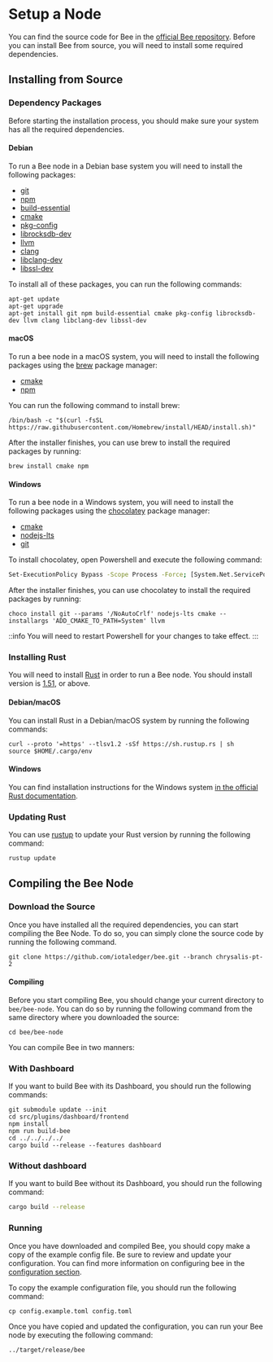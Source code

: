 # Setup a Node
You can find the source code for Bee in the [official Bee repository](https://github.com/iotaledger/bee).  Before you can install Bee from source, you will need to install some required dependencies.  

## Installing from Source

### Dependency Packages

Before starting the installation process, you should make sure your system has all the required dependencies. 

#### Debian

To run a Bee node in a Debian base system you will need to install the following packages:

- [git](https://git-scm.com/)
- [npm](https://www.npmjs.com/)
- [build-essential](https://packages.debian.org/sid/build-essential) 
- [cmake](https://cmake.org/)
- [pkg-config](https://packages.debian.org/sid/pkg-config) 
- [librocksdb-dev](https://packages.debian.org/sid/librocksdb-dev) 
- [llvm](https://apt.llvm.org/) 
- [clang](https://packages.debian.org/search?keywords=clang) 
- [libclang-dev](https://packages.debian.org/unstable/libclang-dev) 
- [libssl-dev](https://packages.debian.org/jessie/libssl-dev)

To install all of these packages, you can run the following commands:

```shell
apt-get update
apt-get upgrade
apt-get install git npm build-essential cmake pkg-config librocksdb-dev llvm clang libclang-dev libssl-dev
```

#### macOS

To run a bee node in a macOS system, you will need to install the following packages using the [brew](https://brew.sh/) package manager:

- [cmake](https://cmake.org/)
- [npm](https://www.npmjs.com/)

You can run the following command to install brew:

```shell
/bin/bash -c "$(curl -fsSL https://raw.githubusercontent.com/Homebrew/install/HEAD/install.sh)"
```

After the installer finishes, you can use brew to install the required packages by running:

```shell
brew install cmake npm
```

#### Windows

To run a bee node in a Windows system, you will need to install the following packages using the [chocolatey](https://chocolatey.org) package manager:

- [cmake](https://cmake.org/)
- [nodejs-lts](https://nodejs.org/)
- [git](https://git-scm.com/)

To install chocolatey, open Powershell and execute the following command:

```sh
Set-ExecutionPolicy Bypass -Scope Process -Force; [System.Net.ServicePointManager]::SecurityProtocol = [System.Net.ServicePointManager]::SecurityProtocol -bor 3072; iex ((New-Object System.Net.WebClient).DownloadString('https://chocolatey.org/install.ps1'))
```

After the installer finishes, you can use chocolatey to install the required packages by running:

```shell
choco install git --params '/NoAutoCrlf' nodejs-lts cmake --installargs 'ADD_CMAKE_TO_PATH=System' llvm
```

::info
You will need to restart Powershell for your changes to take effect.
:::

### Installing Rust

You will need to install [Rust](https://www.rust-lang.org/) in order to run a Bee node.  You should install version is [1.51](https://blog.rust-lang.org/2021/03/25/Rust-1.51.0.html), or above.


#### Debian/macOS

You can install Rust in a Debian/macOS system by running the following commands:

```shell
curl --proto '=https' --tlsv1.2 -sSf https://sh.rustup.rs | sh
source $HOME/.cargo/env
```

#### Windows

You can find installation instructions for the Windows system [in the official Rust documentation](https://www.rust-lang.org/learn/get-started).

### Updating Rust

You can use [rustup](https://rustup.rs/) to update your Rust version by running the following command:

```sh
rustup update
```

## Compiling the Bee Node

### Download the Source

Once you have installed all the required dependencies, you can start compiling the Bee Node.  To do so, you can simply clone the source code by running the following command.

```shell
git clone https://github.com/iotaledger/bee.git --branch chrysalis-pt-2
```

#### Compiling
Before you start compiling Bee, you should change your current directory to `bee/bee-node`.  You can do so by running the following command from the same directory where you downloaded the source:

```shell
cd bee/bee-node
```

You can compile Bee in two manners:

### With Dashboard

If you want to build Bee with its Dashboard, you should run the following commands:

```shell
git submodule update --init
cd src/plugins/dashboard/frontend
npm install
npm run build-bee
cd ../../../../
cargo build --release --features dashboard
```

### Without dashboard

If you want to build Bee without its Dashboard, you should run the following command:

```sh
cargo build --release
```

### Running

Once you have downloaded and compiled Bee, you should copy make a copy of the example config file.  Be sure to review and update your configuration.  You can find more information on configuring bee in the [configuration section](configuration.md).

To copy the example configuration file, you should run the following command: 
```shell
cp config.example.toml config.toml
```

Once you have copied and updated the configuration, you can run your Bee node by executing the following command:

```shell
../target/release/bee
```
